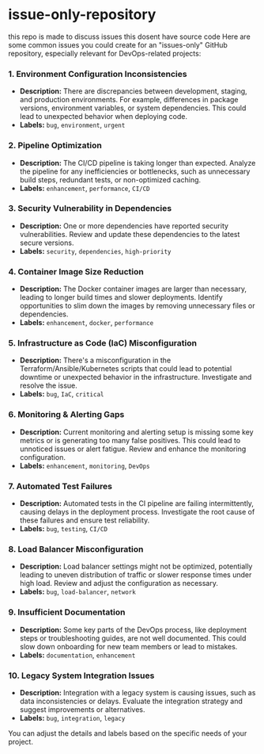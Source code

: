 # issue-only-repository
this repo is made to discuss issues 
this dosent have source code
Here are some common issues you could create for an "issues-only" GitHub repository, especially relevant for DevOps-related projects:

### 1. **Environment Configuration Inconsistencies**
   - **Description:** There are discrepancies between development, staging, and production environments. For example, differences in package versions, environment variables, or system dependencies. This could lead to unexpected behavior when deploying code.
   - **Labels:** `bug`, `environment`, `urgent`

### 2. **Pipeline Optimization**
   - **Description:** The CI/CD pipeline is taking longer than expected. Analyze the pipeline for any inefficiencies or bottlenecks, such as unnecessary build steps, redundant tests, or non-optimized caching.
   - **Labels:** `enhancement`, `performance`, `CI/CD`

### 3. **Security Vulnerability in Dependencies**
   - **Description:** One or more dependencies have reported security vulnerabilities. Review and update these dependencies to the latest secure versions.
   - **Labels:** `security`, `dependencies`, `high-priority`

### 4. **Container Image Size Reduction**
   - **Description:** The Docker container images are larger than necessary, leading to longer build times and slower deployments. Identify opportunities to slim down the images by removing unnecessary files or dependencies.
   - **Labels:** `enhancement`, `docker`, `performance`

### 5. **Infrastructure as Code (IaC) Misconfiguration**
   - **Description:** There's a misconfiguration in the Terraform/Ansible/Kubernetes scripts that could lead to potential downtime or unexpected behavior in the infrastructure. Investigate and resolve the issue.
   - **Labels:** `bug`, `IaC`, `critical`

### 6. **Monitoring & Alerting Gaps**
   - **Description:** Current monitoring and alerting setup is missing some key metrics or is generating too many false positives. This could lead to unnoticed issues or alert fatigue. Review and enhance the monitoring configuration.
   - **Labels:** `enhancement`, `monitoring`, `DevOps`

### 7. **Automated Test Failures**
   - **Description:** Automated tests in the CI pipeline are failing intermittently, causing delays in the deployment process. Investigate the root cause of these failures and ensure test reliability.
   - **Labels:** `bug`, `testing`, `CI/CD`

### 8. **Load Balancer Misconfiguration**
   - **Description:** Load balancer settings might not be optimized, potentially leading to uneven distribution of traffic or slower response times under high load. Review and adjust the configuration as necessary.
   - **Labels:** `bug`, `load-balancer`, `network`

### 9. **Insufficient Documentation**
   - **Description:** Some key parts of the DevOps process, like deployment steps or troubleshooting guides, are not well documented. This could slow down onboarding for new team members or lead to mistakes.
   - **Labels:** `documentation`, `enhancement`

### 10. **Legacy System Integration Issues**
   - **Description:** Integration with a legacy system is causing issues, such as data inconsistencies or delays. Evaluate the integration strategy and suggest improvements or alternatives.
   - **Labels:** `bug`, `integration`, `legacy`

You can adjust the details and labels based on the specific needs of your project.
